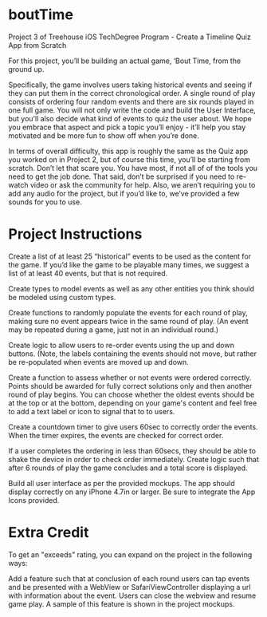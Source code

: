 # boutTime
Project 3 of Treehouse iOS TechDegree Program - Create a Timeline Quiz App from Scratch

For this project, you’ll be building an actual game, ‘Bout Time, from the ground up.

Specifically, the game involves users taking historical events and seeing if they can put them in the correct chronological order. A single round of play consists of ordering four random events and there are six rounds played in one full game. You will not only write the code and build the User Interface, but you’ll also decide what kind of events to quiz the user about. We hope you embrace that aspect and pick a topic you’ll enjoy - it’ll help you stay motivated and be more fun to show off when you’re done.

In terms of overall difficulty, this app is roughly the same as the Quiz app you worked on in Project 2, but of course this time, you’ll be starting from scratch. Don’t let that scare you. You have most, if not all of of the tools you need to get the job done. That said, don’t be surprised if you need to re-watch video or ask the community for help. Also, we aren’t requiring you to add any audio for the project, but if you’d like to, we’ve provided a few sounds for you to use.

# Project Instructions

Create a list of at least 25 “historical” events to be used as the content for the game. If you’d like the game to be playable many times, we suggest a list of at least 40 events, but that is not required.

Create types to model events as well as any other entities you think should be modeled using custom types.

Create functions to randomly populate the events for each round of play, making sure no event appears twice in the same round of play. (An event may be repeated during a game, just not in an individual round.)

Create logic to allow users to re-order events using the up and down buttons. (Note, the labels containing the events should not move, but rather be re-populated when events are moved up and down.

Create a function to assess whether or not events were ordered correctly. Points should be awarded for fully correct solutions only and then another round of play begins. You can choose whether the oldest events should be at the top or at the bottom, depending on your game's content and feel free to add a text label or icon to signal that to to users.

Create a countdown timer to give users 60sec to correctly order the events. When the timer expires, the events are checked for correct order.

If a user completes the ordering in less than 60secs, they should be able to shake the device in order to check order immediately.
Create logic such that after 6 rounds of play the game concludes and a total score is displayed.

Build all user interface as per the provided mockups. The app should display correctly on any iPhone 4.7in or larger. Be sure to integrate the App Icons provided.

# Extra Credit

To get an "exceeds" rating, you can expand on the project in the following ways:

Add a feature such that at conclusion of each round users can tap events and be presented with a WebView or SafariViewController displaying a url with information about the event. Users can close the webview and resume game play. A sample of this feature is shown in the project mockups.
